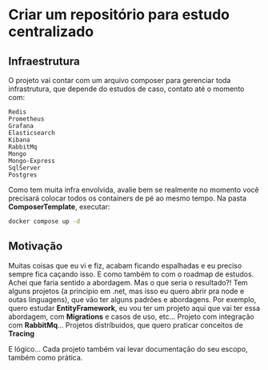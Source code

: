 # Criar um repositório para estudo centralizado

## Infraestrutura
O projeto vai contar com um arquivo composer para gerenciar toda infrastrutura, que depende do estudos de caso, contato até o momento com:

```
Redis
Prometheus
Grafana
Elasticsearch
Kibana
RabbitMq
Mongo
Mongo-Express
SqlServer
Postgres
```
Como tem muita infra envolvida, avalie bem se realmente no momento você precisará colocar todos os containers de pé ao mesmo tempo. 
Na pasta **ComposerTemplate**, executar:

```cmd
docker compose up -d 
```


## Motivação
Muitas coisas que eu vi e fiz, acabam ficando espalhadas e eu preciso sempre fica caçando isso. E como também to com o roadmap de estudos.
Achei que faria sentido a abordagem. Mas o que seria o resultado?!
Tem alguns projetos (a principio em .net, mas isso eu quero abrir pra node e outas linguagens), que vão ter alguns padrões e abordagens.
Por exemplo, quero estudar **EntityFramework**, eu vou ter um projeto aqui que vai ter essa abordagem, com **Migrations** e casos de uso, etc...
Projeto com integração com **RabbitMq**...
Projetos distríbuidos, que quero praticar conceitos de **Tracing**


E lógico... Cada projeto também vai levar documentação do seu escopo, também como prática.